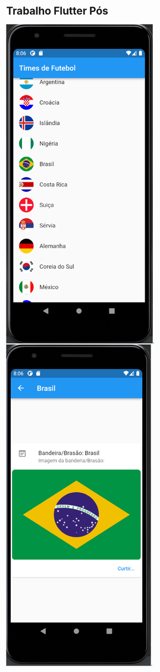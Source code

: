 
# Trabalho Flutter Pós

![Listagem dos times](/.github/listagem.png "Listagem dos times").
![Detalhe de um time](/.github/detalhes.png "Detalhe de um time").
